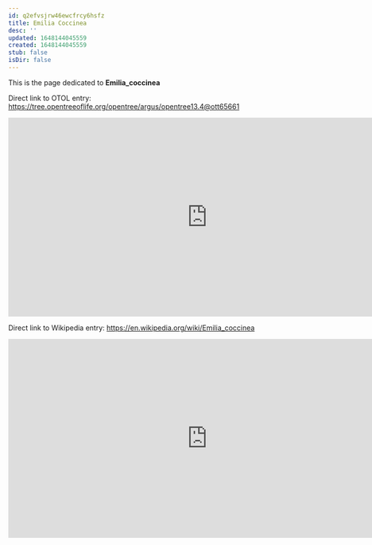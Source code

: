```yaml
---
id: q2efvsjrw46ewcfrcy6hsfz
title: Emilia Coccinea
desc: ''
updated: 1648144045559
created: 1648144045559
stub: false
isDir: false
---
```

This is the page dedicated to **Emilia_coccinea**


Direct link to OTOL entry: https://tree.opentreeoflife.org/opentree/argus/opentree13.4@ott65661



<html>
    <body>
    <iframe src="https://tree.opentreeoflife.org/opentree/argus/opentree13.4@ott65661"
    width="800" height="400" frameborder="0" allowfullscreen> </iframe>
    </body>
</html>
    


Direct link to Wikipedia entry: https://en.wikipedia.org/wiki/Emilia_coccinea



<html>
    <body>
    <iframe src="https://en.wikipedia.org/wiki/Emilia_coccinea"
    width="800" height="400" frameborder="0" allowfullscreen> </iframe>
    </body>
</html>
    
